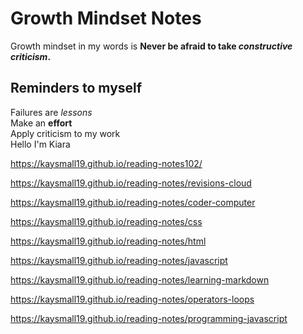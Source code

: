 # Growth Mindset Notes
Growth mindset in my words is **Never be afraid to take _constructive criticism_.**
## Reminders to myself
  Failures are *lessons*<br>
  Make an **effort**<br>
  Apply criticism to my work<br>
  Hello I'm Kiara
  
https://kaysmall19.github.io/reading-notes102/

https://kaysmall19.github.io/reading-notes/revisions-cloud

https://kaysmall19.github.io/reading-notes/coder-computer

https://kaysmall19.github.io/reading-notes/css

https://kaysmall19.github.io/reading-notes/html

https://kaysmall19.github.io/reading-notes/javascript

https://kaysmall19.github.io/reading-notes/learning-markdown

https://kaysmall19.github.io/reading-notes/operators-loops

https://kaysmall19.github.io/reading-notes/programming-javascript
